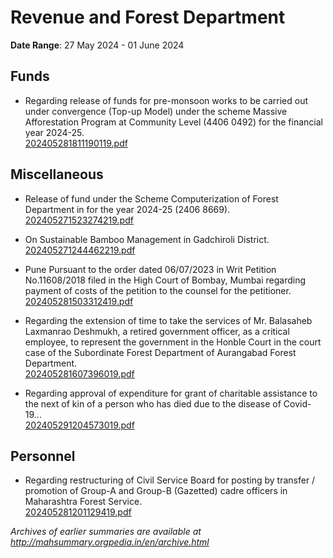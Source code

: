 # Revenue and Forest Department

**Date Range**: 27 May 2024 - 01 June 2024


## Funds
- Regarding release of funds for pre-monsoon works to be carried out under convergence (Top-up Model) under the scheme Massive Afforestation Program at Community Level (4406 0492) for the financial year 2024-25.\
  [202405281811190119.pdf](https://gr.maharashtra.gov.in/Site/Upload/Government%20Resolutions/English/202405281811190119.pdf)

## Miscellaneous
- Release of fund under the Scheme Computerization of Forest Department in for the year 2024-25 (2406 8669).\
  [202405271523274219.pdf](https://gr.maharashtra.gov.in/Site/Upload/Government%20Resolutions/English/202405271523274219.pdf)

- On Sustainable Bamboo Management in Gadchiroli District.\
  [202405271244462219.pdf](https://gr.maharashtra.gov.in/Site/Upload/Government%20Resolutions/English/202405271244462219.pdf)

- Pune Pursuant to the order dated 06/07/2023 in Writ Petition No.11608/2018 filed in the High Court of Bombay, Mumbai regarding payment of costs of the petition to the counsel for the petitioner.\
  [202405281503312419.pdf](https://gr.maharashtra.gov.in/Site/Upload/Government%20Resolutions/English/202405281503312419.pdf)

- Regarding the extension of time to take the services of Mr. Balasaheb Laxmanrao Deshmukh, a retired government officer, as a critical employee, to represent the government in the Honble Court in the court case of the Subordinate Forest Department of Aurangabad Forest Department.\
  [202405281607396019.pdf](https://gr.maharashtra.gov.in/Site/Upload/Government%20Resolutions/English/202405281607396019.pdf)

- Regarding approval of expenditure for grant of charitable assistance to the next of kin of a person who has died due to the disease of Covid-19...\
  [202405291204573019.pdf](https://gr.maharashtra.gov.in/Site/Upload/Government%20Resolutions/English/202405291204573019.pdf)

## Personnel
- Regarding restructuring of Civil Service Board for posting by transfer / promotion of Group-A and Group-B (Gazetted) cadre officers in Maharashtra Forest Service.\
  [202405281201129419.pdf](https://gr.maharashtra.gov.in/Site/Upload/Government%20Resolutions/English/202405281201129419.pdf)


*Archives of earlier summaries are available at http://mahsummary.orgpedia.in/en/archive.html*